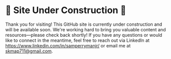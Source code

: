 # 🚧 Site Under Construction 🚧
Thank you for visiting! This GitHub site is currently under construction and will be available soon.
We're working hard to bring you valuable content and resources—please check back shortly!
If you have any questions or would like to connect in the meantime, feel free to reach out via LinkedIn at https://www.linkedin.com/in/samperrymanjr/ or email me at skmap711@gmail.com.
# 

